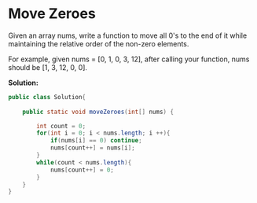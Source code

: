 #  Move Zeroes


Given an array nums, write a function to move all 0's to the end of it while maintaining the relative order of the non-zero elements.

For example, given nums = [0, 1, 0, 3, 12], after calling your function, nums should be [1, 3, 12, 0, 0]. 


**Solution:**
```java
public class Solution{
    
    public static void moveZeroes(int[] nums) {

        int count = 0;
        for(int i = 0; i < nums.length; i ++){
            if(nums[i] == 0) continue;
            nums[count++] = nums[i];
        }
        while(count < nums.length){
            nums[count++] = 0;
        }
    }
}
```